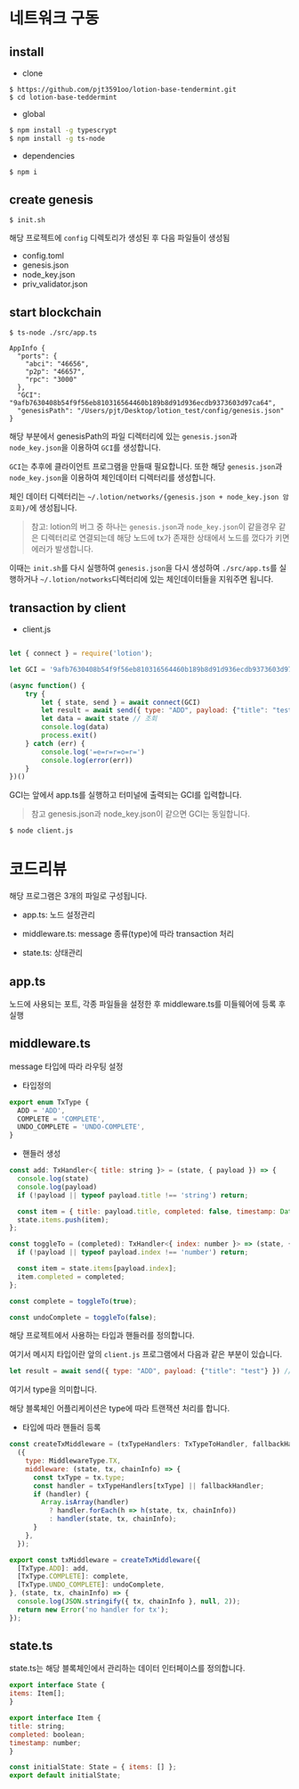 # 네트워크 구동

## install

* clone

```
$ https://github.com/pjt3591oo/lotion-base-tendermint.git
$ cd lotion-base-teddermint
```

* global

```bash
$ npm install -g typescrypt
$ npm install -g ts-node
```

* dependencies

```bash
$ npm i
```

## create genesis

```
$ init.sh
```

해당 프로젝트에 `config` 디렉토리가 생성된 후 다음 파일들이 생성됨

* config.toml
* genesis.json
* node_key.json
* priv_validator.json

## start blockchain

```
$ ts-node ./src/app.ts
```

```
AppInfo {
  "ports": {
    "abci": "46656",
    "p2p": "46657",
    "rpc": "3000"
  },
  "GCI": "9afb7630408b54f9f56eb810316564460b189b8d91d936ecdb9373603d97ca64",
  "genesisPath": "/Users/pjt/Desktop/lotion_test/config/genesis.json"
}
```

해당 부분에서 genesisPath의 파일 디렉터리에 있는 `genesis.json`과 `node_key.json`을 이용하여 `GCI`를 생성합니다.

`GCI`는 추후에 클라이언트 프로그램을 만들때 필요합니다. 또한 해당 `genesis.json`과 `node_key.json`을 이용하여 체인데이터 디렉터리를 생성합니다.

체인 데이터 디렉터리는 `~/.lotion/networks/{genesis.json + node_key.json 암호회}/`에 생성됩니다.

> 참고: lotion의 버그 중 하나는 `genesis.json`과 `node_key.json`이 같을경우 같은 디렉터리로 연결되는데 해당 노드에 tx가 존재한 상태에서 노드를 껐다가 키면 에러가 발생합니다.

이때는 `init.sh`를 다시 실행하여 `genesis.json`을 다시 생성하여 `./src/app.ts`를 실행하거나 `~/.lotion/notworks`디렉터리에 있는 체인데이터들을 지워주면 됩니다.

## transaction by client

* client.js

```javascript

let { connect } = require('lotion');

let GCI = '9afb7630408b54f9f56eb810316564460b189b8d91d936ecdb9373603d97ca64';

(async function() {
    try {
        let { state, send } = await connect(GCI)
        let result = await send({ type: "ADD", payload: {"title": "test"} }) // transaction 발생
        let data = await state // 조회
        console.log(data)
        process.exit()
    } catch (err) {
        console.log('=e=r=r=o=r=')
        console.log(error(err))
    }
})()
```

GCI는 앞에서 app.ts를 실행하고 터미널에 출력되는 GCI를 입력합니다.

> 참고 genesis.json과 node_key.json이 같으면 GCI는 동일합니다.

```bash
$ node client.js
```

# 코드리뷰

해당 프로그램은 3개의 파일로 구성됩니다.

* app.ts: 노드 설정관리

* middleware.ts: message 종류(type)에 따라 transaction 처리

* state.ts: 상태관리


## app.ts

노드에 사용되는 포트, 각종 파일들을 설정한 후 middleware.ts를 미들웨어에 등록 후 실행

## middleware.ts

message 타입에 따라 라우팅 설정

* 타입정의

```javascript
export enum TxType {
  ADD = 'ADD',
  COMPLETE = 'COMPLETE',
  UNDO_COMPLETE = 'UNDO-COMPLETE',
}
```

* 핸들러 생성

```javascript
const add: TxHandler<{ title: string }> = (state, { payload }) => {
  console.log(state)
  console.log(payload)
  if (!payload || typeof payload.title !== 'string') return;

  const item = { title: payload.title, completed: false, timestamp: Date.now() };
  state.items.push(item);
};

const toggleTo = (completed): TxHandler<{ index: number }> => (state, { payload }) => {
  if (!payload || typeof payload.index !== 'number') return;

  const item = state.items[payload.index];
  item.completed = completed;
};

const complete = toggleTo(true);

const undoComplete = toggleTo(false);
```

해당 프로젝트에서 사용하는 타입과 핸들러를 정의합니다. 

여기서 메시지 타입이란 앞의 `client.js` 프로그램에서 다음과 같은 부분이 있습니다.

```javascript
let result = await send({ type: "ADD", payload: {"title": "test"} }) // transaction 발생
```

여기서 type을 의미합니다.

해당 블록체인 어플리케이션은 type에 따라 트랜잭션 처리를 합니다. 

* 타입에 따라 핸들러 등록

```javascript
const createTxMiddleware = (txTypeHandlers: TxTypeToHandler, fallbackHandler?: TxHandler): Middleware =>
  ({
    type: MiddlewareType.TX,
    middleware: (state, tx, chainInfo) => {
      const txType = tx.type;
      const handler = txTypeHandlers[txType] || fallbackHandler;
      if (handler) {
        Array.isArray(handler)
          ? handler.forEach(h => h(state, tx, chainInfo))
          : handler(state, tx, chainInfo);
      }
    },
  });

export const txMiddleware = createTxMiddleware({
  [TxType.ADD]: add,
  [TxType.COMPLETE]: complete,
  [TxType.UNDO_COMPLETE]: undoComplete,
}, (state, tx, chainInfo) => {
  console.log(JSON.stringify({ tx, chainInfo }, null, 2));
  return new Error('no handler for tx');
});
```

## state.ts

state.ts는 해당 블록체인에서 관리하는 데이터 인터페이스를 정의합니다.

```javascript
export interface State {
items: Item[];
}

export interface Item {
title: string;
completed: boolean;
timestamp: number;
}

const initialState: State = { items: [] };
export default initialState;
```
